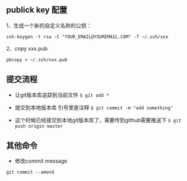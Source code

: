 ## publick key 配置
1、生成一个新的自定义名称的公钥：
```
ssh-keygen -t rsa -C "YOUR_EMAIL@YOUREMAIL.COM" -f ~/.ssh/xxx
```
2、copy xxx.pub
```
pbcopy < ~/.ssh/xxx.pub
```

## 提交流程
- 让git版本库追踪到当前文件
```$ git add *```

- 提交到本地版本库 引号里是注释
```$ git commit -m "add something"```

- 这个时候已经提交到本地git版本库了，需要传到github需要推送下
```$ git push origin master```

## 其他命令
 - 修改commit message
 ```
 git commit --amend
 ```
